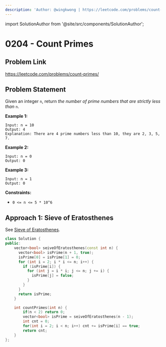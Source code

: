 ```yaml
---
description: 'Author: @wingkwong | https://leetcode.com/problems/count-primes/'
---
```


import SolutionAuthor from '@site/src/components/SolutionAuthor';

# 0204 - Count Primes

## Problem Link

https://leetcode.com/problems/count-primes/

## Problem Statement

Given an integer `n`, return _the number of prime numbers that are strictly less than_ `n`.

**Example 1:**

```
Input: n = 10
Output: 4
Explanation: There are 4 prime numbers less than 10, they are 2, 3, 5, 7.
```

**Example 2:**

```
Input: n = 0
Output: 0
```

**Example 3:**

```
Input: n = 1
Output: 0 
```

**Constraints:**

* `0 <= n <= 5 * 10^6`

## Approach 1: Sieve of Eratosthenes

See [Sieve of Eratosthenes](../../tutorials/math/number-theory/sieve-of-eratosthenes).

<SolutionAuthor name="@wingkwong"/>

```cpp
class Solution {
public:
    vector<bool> seiveOfEratosthenes(const int n) {
      vector<bool> isPrime(n + 1, true);
      isPrime[0] = isPrime[1] = 0;
      for (int i = 2; i * i <= n; i++) {
        if (isPrime[i]) {
          for (int j = i * i; j <= n; j += i) {
            isPrime[j] = false;
          }
        }
      }
      return isPrime;
    }

    int countPrimes(int n) {
        if(n < 2) return 0;
        vector<bool> isPrime = seiveOfEratosthenes(n - 1);
        int cnt = 0;
        for(int i = 2; i < n; i++) cnt += isPrime[i] == true;
        return cnt;
    }
};
```
